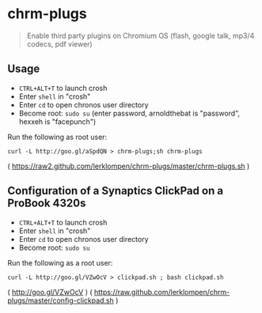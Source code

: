 chrm-plugs
==========

> Enable third party plugins on Chromium OS (flash, google talk, mp3/4 codecs, pdf viewer)

## Usage
 * `CTRL+ALT+T` to launch crosh
 * Enter `shell` in "crosh"
 * Enter `cd` to open chronos user directory
 * Become root: `sudo su` (enter password, arnoldthebat is "password", hexxeh is "facepunch")

Run the following as root user:

    curl -L http://goo.gl/aSpdQN > chrm-plugs;sh chrm-plugs

( https://raw2.github.com/lerklompen/chrm-plugs/master/chrm-plugs.sh )

## Configuration of a Synaptics ClickPad on a ProBook 4320s
 * `CTRL+ALT+T` to launch crosh
 * Enter `shell` in "crosh"
 * Enter `cd` to open chronos user directory
 * Become root: `sudo su`

Run the following as a root user:

    curl -L http://goo.gl/VZwOcV > clickpad.sh ; bash clickpad.sh

( http://goo.gl/VZwOcV )
( https://raw.github.com/lerklompen/chrm-plugs/master/config-clickpad.sh )
